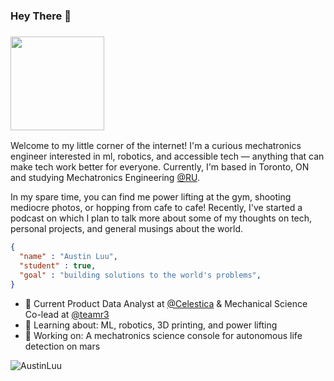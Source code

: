### Hey There 👋

<h3 align="left"><img src="https://media.giphy.com/media/Wj7lNjMNDxSmc/giphy.gif" width="150"></h3>

Welcome to my little corner of the internet! I'm a curious mechatronics engineer interested in ml, robotics, and accessible tech &mdash; anything that can make tech work better for everyone. Currently, I'm based in Toronto, ON and studying Mechatronics Engineering [@RU](https://www.ryerson.ca/programs/undergraduate/mechanical-engineering/).

In my spare time, you can find me power lifting at the gym, shooting mediocre photos, or hopping from cafe to cafe! Recently, I've started a podcast on which I plan to talk more about some of my thoughts on tech, personal projects, and general musings about the world.

```json
{
  "name" : "Austin Luu",
  "student" : true,
  "goal" : "building solutions to the world's problems",
}
```

- 💼 Current Product Data Analyst at [@Celestica](https://www.celestica.com/) & Mechanical Science Co-lead at [@teamr3](https://teamr3.ca/)
- 🌱 Learning about: ML, robotics, 3D printing, and power lifting
- 🔭 Working on: A mechatronics science console for autonomous life detection on mars 
<p align="left"> <img src="https://komarev.com/ghpvc/?username=AustinLuu" alt="AustinLuu" /></p>
